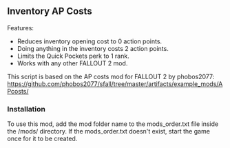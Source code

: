 Inventory AP Costs
------------------

Features:
- Reduces inventory opening cost to 0 action points.
- Doing anything in the inventory costs 2 action points.
- Limits the Quick Pockets perk to 1 rank.
- Works with any other FALLOUT 2 mod.

This script is based on the AP costs mod for FALLOUT 2 by phobos2077:
https://github.com/phobos2077/sfall/tree/master/artifacts/example_mods/APcosts/

### Installation
To use this mod, add the mod folder name to the mods_order.txt file inside the /mods/ directory. If the mods_order.txt doesn't exist, start the game once for it to be created.